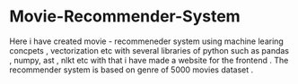 # Movie-Recommender-System
Here i have created movie - recommeneder system using machine learing concpets , vectorization etc with several libraries of python such as pandas , numpy, ast , nlkt etc with that i have made a website for the frontend . The  recommender system is based on genre of 5000 movies dataset . 
